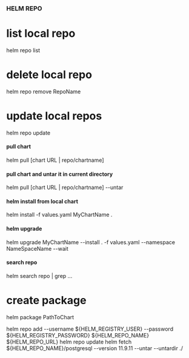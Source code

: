 ### HELM REPO

# list local repo
helm repo list

# delete local repo
helm repo remove RepoName

# update local repos
helm repo update


#### pull chart
helm pull [chart URL | repo/chartname]

#### pull chart and untar it in current directory
helm pull [chart URL | repo/chartname] --untar


#### helm install from local chart
helm install -f values.yaml MyChartName .

#### helm upgrade
helm upgrade MyChartName --install . -f values.yaml --namespace NameSpaceName --wait

#### search repo 
helm search repo | grep ...


# create package
helm package PathToChart


helm repo add --username ${HELM_REGISTRY_USER} --password ${HELM_REGISTRY_PASSWORD} ${HELM_REPO_NAME} ${HELM_REPO_URL}
helm repo update
helm fetch ${HELM_REPO_NAME}/postgresql --version 11.9.11 --untar --untardir ./
